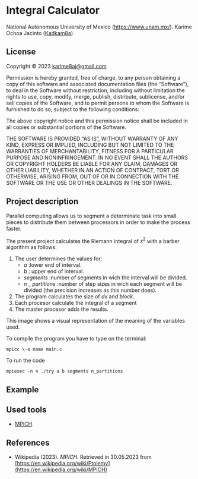 # Integral Calculator

National Autonomous University of Mexico (https://www.unam.mx/).
Karime Ochoa Jacinto ([Kadkam8a](https://github.com/Kadkam8a))

## License

Copyright © 2023 <karime8aj@gmail.com>

Permission is hereby granted, free of charge, to any person obtaining a copy of this software and associated documentation files (the “Software”), to deal in the Software without restriction, including without limitation the rights to use, copy, modify, merge, publish, distribute, sublicense, and/or sell copies of the Software, and to permit persons to whom the Software is furnished to do so, subject to the following conditions:

The above copyright notice and this permission notice shall be included in all copies or substantial portions of the Software.

THE SOFTWARE IS PROVIDED “AS IS”, WITHOUT WARRANTY OF ANY KIND, EXPRESS OR IMPLIED, INCLUDING BUT NOT LIMITED TO THE WARRANTIES OF MERCHANTABILITY, FITNESS FOR A PARTICULAR PURPOSE AND NONINFRINGEMENT. IN NO EVENT SHALL THE AUTHORS OR COPYRIGHT HOLDERS BE LIABLE FOR ANY CLAIM, DAMAGES OR OTHER LIABILITY, WHETHER IN AN ACTION OF CONTRACT, TORT OR OTHERWISE, ARISING FROM, OUT OF OR IN CONNECTION WITH THE SOFTWARE OR THE USE OR OTHER DEALINGS IN THE SOFTWARE.

## Project description

Parallel computing allows us to segment a determinate task into small pieces to distribute them between processors in order to make the process faster. 

The present project calculates the Riemann integral of $x^2$ with a barber algorithm as follows:
1. The user determines the values for: 
    - $a$ :lower end of interval. 
    - $b$ : upper end of interval.
    - $segments$ :number of segments in wich the interval will be divided. 
    - $n$ _ $partitions$ :number of step sizes in wich each segment will be divided (the precision increases as this number does).
2. The program calculates the size of $dx$ and $block$.
3. Each procesor calculate the integral of a segment
4. The master procesor adds the results.

This image shows a visual representation of the meaning of the variables used.


To compile the program you have to type on the terminal:
```
mpicc \-o name main.c
```
To run the code 
```
mpiexec -n 4 ./try a b segments n_partitions
```

## Example
## Used tools
- [MPICH](https://www.mpich.org/).
## References
- Wikipedia (2023). *MPICH*. Retrieved in 30.05.2023 from [https://en.wikipedia.org/wiki/Ptolemy](https://en.wikipedia.org/wiki/MPICH)
